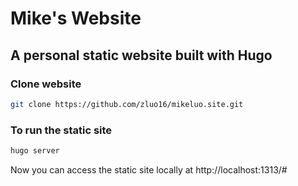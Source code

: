 # Mike's Website
## A personal static website built with Hugo

### Clone website
```bash
git clone https://github.com/zluo16/mikeluo.site.git
```
### To run the static site
```bash
hugo server
```

Now you can access the static site locally at http://localhost:1313/#
